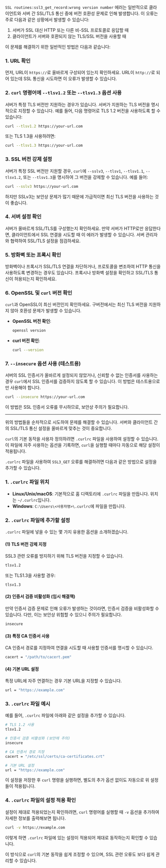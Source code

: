 `SSL routines:ssl3_get_record:wrong version number` 에러는 일반적으로 클라이언트와 서버 간 SSL/TLS 통신 중에 버전 호환성 문제로 인해 발생합니다. 이 오류는 주로 다음과 같은 상황에서 발생할 수 있습니다:

1. 서버가 SSL 대신 HTTP 또는 다른 비-SSL 프로토콜로 응답할 때
2. 클라이언트가 서버와 호환되지 않는 TLS/SSL 버전을 사용할 때

이 문제를 해결하기 위한 일반적인 방법은 다음과 같습니다:

### 1. **URL 확인**
먼저, URL이 `https://`로 올바르게 구성되어 있는지 확인하세요. URL이 `http://`로 되어 있는데 SSL 통신을 시도하면 이 오류가 발생할 수 있습니다.

### 2. **`curl` 명령어에 `--tlsv1.2` 또는 `--tlsv1.3` 옵션 사용**
서버가 특정 TLS 버전만 지원하는 경우가 있습니다. 서버가 지원하는 TLS 버전을 명시적으로 지정할 수 있습니다. 예를 들어, 다음 명령어로 TLS 1.2 버전을 사용하도록 할 수 있습니다:

```bash
curl --tlsv1.2 https://your-url.com
```

또는 TLS 1.3을 사용하려면:

```bash
curl --tlsv1.3 https://your-url.com
```

### 3. **SSL 버전 강제 설정**
서버가 특정 SSL 버전만 지원할 경우, `curl`에 `--sslv3`, `--tlsv1`, `--tlsv1.1`, `--tlsv1.2`, 또는 `--tlsv1.3`을 명시하여 그 버전을 강제할 수 있습니다. 예를 들어:

```bash
curl --sslv3 https://your-url.com
```

하지만 SSLv3는 보안상 문제가 많기 때문에 가급적이면 최신 TLS 버전을 사용하는 것이 좋습니다.

### 4. **서버 설정 확인**
서버가 올바르게 SSL/TLS를 구성했는지 확인하세요. 만약 서버가 HTTP로만 응답한다면, 클라이언트에서 SSL 연결을 시도할 때 이 에러가 발생할 수 있습니다. 서버 관리자와 협력하여 SSL/TLS 설정을 점검하세요.

### 5. **방화벽 또는 프록시 확인**
방화벽이나 프록시가 SSL/TLS 연결을 차단하거나, 프로토콜을 변조하여 HTTP 통신을 사용하도록 변경하는 경우도 있습니다. 프록시나 방화벽 설정을 확인하고 SSL/TLS 통신이 허용되는지 확인하세요.

### 6. **OpenSSL 및 `curl` 버전 확인**
`curl`과 OpenSSL이 최신 버전인지 확인하세요. 구버전에서는 최신 TLS 버전을 지원하지 않아 호환성 문제가 발생할 수 있습니다.

- **OpenSSL 버전 확인**: 
  ```bash
  openssl version
  ```

- **curl 버전 확인**: 
  ```bash
  curl --version
  ```

### 7. **`--insecure` 옵션 사용 (테스트용)**
서버의 SSL 인증서가 올바르게 설정되지 않았거나, 신뢰할 수 없는 인증서를 사용하는 경우 `curl`에서 SSL 인증서를 검증하지 않도록 할 수 있습니다. 이 방법은 테스트용으로만 사용해야 합니다.

```bash
curl --insecure https://your-url.com
```

이 방법은 SSL 인증서 오류를 무시하므로, 보안상 주의가 필요합니다.

---

위의 방법들을 순차적으로 시도하여 문제를 해결할 수 있습니다. 서버와 클라이언트 간의 SSL/TLS 통신 설정을 올바르게 맞추는 것이 중요합니다.

`curl`의 기본 동작을 사용자 정의하려면 `.curlrc` 파일을 사용하여 설정할 수 있습니다. 이 파일에 자주 사용하는 옵션을 기록하면, `curl`을 실행할 때마다 자동으로 해당 설정이 적용됩니다.

`.curlrc` 파일을 사용하여 `SSL3_GET` 오류를 해결하려면 다음과 같은 방법으로 설정을 추가할 수 있습니다.

### 1. `.curlrc` 파일 위치
- **Linux/Unix/macOS**: 기본적으로 홈 디렉토리에 `.curlrc` 파일을 만듭니다. 위치는 `~/.curlrc`입니다.
- **Windows**: `C:\Users\<사용자명>\.curlrc`에 파일을 만듭니다.

### 2. `.curlrc` 파일에 추가할 설정
`.curlrc` 파일에 넣을 수 있는 몇 가지 유용한 옵션을 소개하겠습니다.

#### (1) TLS 버전 강제 지정
SSL3 관련 오류를 방지하기 위해 TLS 버전을 지정할 수 있습니다.

```bash
tlsv1.2
```

또는 TLS1.3을 사용할 경우:

```bash
tlsv1.3
```

#### (2) 인증서 검증 비활성화 (임시 해결책)
만약 인증서 검증 문제로 인해 오류가 발생하는 것이라면, 인증서 검증을 비활성화할 수 있습니다. 다만, 이는 보안상 위험할 수 있으니 주의가 필요합니다.

```bash
insecure
```

#### (3) 특정 CA 인증서 사용
CA 인증서 경로를 지정하여 연결을 시도할 때 사용할 인증서를 명시할 수 있습니다.

```bash
cacert = "/path/to/cacert.pem"
```

#### (4) 기본 URL 설정
특정 URL에 자주 연결하는 경우 기본 URL을 지정할 수 있습니다.

```bash
url = "https://example.com"
```

### 3. `.curlrc` 파일 예시

예를 들어, `.curlrc` 파일에 아래와 같은 설정을 추가할 수 있습니다.

```bash
# TLS 1.2 사용
tlsv1.2

# 인증서 검증 비활성화 (보안에 주의)
insecure

# CA 인증서 경로 지정
cacert = "/etc/ssl/certs/ca-certificates.crt"

# 기본 URL 설정
url = "https://example.com"
```

이 설정을 저장한 후 `curl` 명령을 실행하면, 별도의 추가 옵션 없이도 자동으로 위 설정들이 적용됩니다.

### 4. `.curlrc` 파일의 설정 적용 확인

설정이 제대로 적용되었는지 확인하려면, `curl` 명령어를 실행할 때 `-v` 옵션을 추가하여 자세한 정보를 출력해보면 됩니다.

```bash
curl -v https://example.com
```

이렇게 하면 `.curlrc` 파일에 있는 설정이 적용되어 제대로 동작하는지 확인할 수 있습니다.

이 방식으로 `curl`의 기본 동작을 쉽게 조정할 수 있으며, SSL 관련 오류도 보다 쉽게 관리할 수 있습니다.